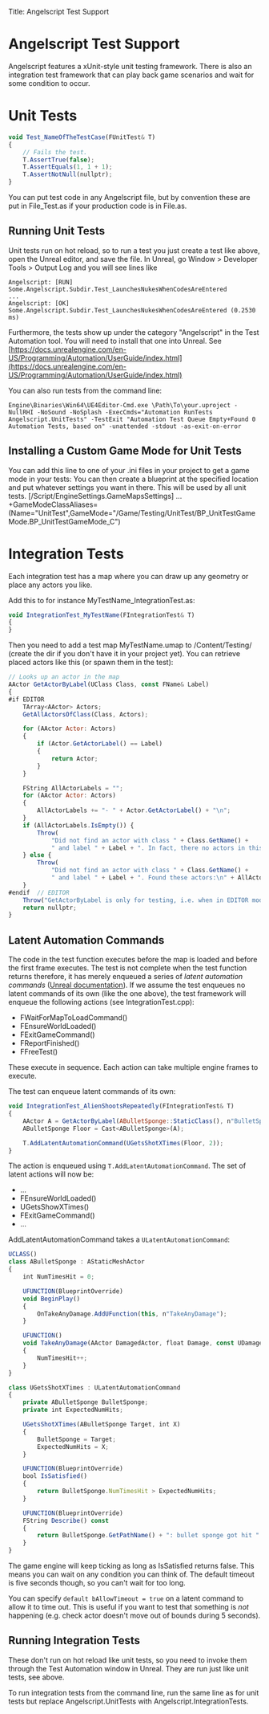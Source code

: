 Title: Angelscript Test Support

# Angelscript Test Support
Angelscript features a xUnit-style unit testing framework. There is also an
integration test framework that can play back game scenarios and wait for
some condition to occur.

# Unit Tests
```jsx
void Test_NameOfTheTestCase(FUnitTest& T)
{
    // Fails the test.
	T.AssertTrue(false);
	T.AssertEquals(1, 1 + 1);
	T.AssertNotNull(nullptr);
}
```

You can put test code in any Angelscript file, but by convention these
are put in File_Test.as if your production code is in File.as.

## Running Unit Tests
Unit tests run on hot reload, so to run a test you just create a test like
above, open the Unreal editor, and save the file. In Unreal, go
Window > Developer Tools > Output Log and you will see lines like

```
Angelscript: [RUN]    Some.Angelscript.Subdir.Test_LaunchesNukesWhenCodesAreEntered
...
Angelscript: [OK]     Some.Angelscript.Subdir.Test_LaunchesNukesWhenCodesAreEntered (0.2530 ms)
```

Furthermore, the tests show up under the category "Angelscript" in the Test Automation tool.
You will need to install that one into Unreal. See [https://docs.unrealengine.com/en-US/Programming/Automation/UserGuide/index.html](https://docs.unrealengine.com/en-US/Programming/Automation/UserGuide/index.html)

You can also run tests from the command line:
```
Engine\Binaries\Win64\UE4Editor-Cmd.exe \Path\To\your.uproject -NullRHI -NoSound -NoSplash -ExecCmds="Automation RunTests Angelscript.UnitTests" -TestExit "Automation Test Queue Empty+Found 0 Automation Tests, based on" -unattended -stdout -as-exit-on-error
```

## Installing a Custom Game Mode for Unit Tests
You can add this line to one of your .ini files in your project to get a game mode in your tests:
You can then create a blueprint at the specified location and put whatever settings you want in there.
This will be used by all unit tests.
[/Script/EngineSettings.GameMapsSettings]
...
+GameModeClassAliases=(Name="UnitTest",GameMode="/Game/Testing/UnitTest/BP_UnitTestGameMode.BP_UnitTestGameMode_C")

# Integration Tests
Each integration test has a map where you can draw up any geometry or place any actors you like.

Add this to for instance MyTestName_IntegrationTest.as:

```jsx
void IntegrationTest_MyTestName(FIntegrationTest& T)
{	
}
```

Then you need to add a test map MyTestName.umap to /Content/Testing/ (create the dir if you don't have it
in your project yet). You can retrieve placed actors like this (or spawn them in the test):

```jsx
// Looks up an actor in the map
AActor GetActorByLabel(UClass Class, const FName& Label)
{
#if EDITOR
    TArray<AActor> Actors;
    GetAllActorsOfClass(Class, Actors);

    for (AActor Actor: Actors)
    {
        if (Actor.GetActorLabel() == Label)
        {
            return Actor;
        }
    }

    FString AllActorLabels = "";
    for (AActor Actor: Actors)
    {
        AllActorLabels += "- " + Actor.GetActorLabel() + "\n";
    }
    if (AllActorLabels.IsEmpty()) {
        Throw(
            "Did not find an actor with class " + Class.GetName() +
            " and label " + Label + ". In fact, there no actors in this level.");
    } else {
        Throw(
            "Did not find an actor with class " + Class.GetName() +
            " and label " + Label + ". Found these actors:\n" + AllActorLabels);
    }
#endif  // EDITOR
	Throw("GetActorByLabel is only for testing, i.e. when in EDITOR mode.");
	return nullptr;
}
```

## Latent Automation Commands
The code in the test function executes before the map is loaded and before the first frame executes. The test is not complete when the test function returns therefore, it has merely enqueued a series of *latent automation commands* ([Unreal documentation](https://docs.unrealengine.com/en-US/Programming/Automation/TechnicalGuide/index.html)). If we assume the test enqueues no latent commands of its own (like the one above), the test framework will enqueue the following actions (see IntegrationTest.cpp):

- FWaitForMapToLoadCommand()
- FEnsureWorldLoaded()
- FExitGameCommand()
- FReportFinished()
- FFreeTest()

These execute in sequence. Each action can take multiple engine frames to execute.

The test can enqueue latent commands of its own:

```jsx
void IntegrationTest_AlienShootsRepeatedly(FIntegrationTest& T)
{ 
    AActor A = GetActorByLabel(ABulletSponge::StaticClass(), n"BulletSponge");
    ABulletSponge Floor = Cast<ABulletSponge>(A);

    T.AddLatentAutomationCommand(UGetsShotXTimes(Floor, 2));
}
```

The action is enqueued using `T.AddLatentAutomationCommand`. The set of latent actions will now be:

- ...
- FEnsureWorldLoaded()
- UGetsShowXTimes()
- FExitGameCommand()
- ...

AddLatentAutomationCommand takes a `ULatentAutomationCommand`:

```jsx
UCLASS()
class ABulletSponge : AStaticMeshActor
{
    int NumTimesHit = 0;

    UFUNCTION(BlueprintOverride)
    void BeginPlay()
    {
        OnTakeAnyDamage.AddUFunction(this, n"TakeAnyDamage");
    }

    UFUNCTION()
    void TakeAnyDamage(AActor DamagedActor, float Damage, const UDamageType DamageType, AController InstigatedBy, AActor DamageCauser)
    {        
        NumTimesHit++;
    }
}

class UGetsShotXTimes : ULatentAutomationCommand
{
    private ABulletSponge BulletSponge;
    private int ExpectedNumHits;

    UGetsShotXTimes(ABulletSponge Target, int X)
    {
        BulletSponge = Target;
        ExpectedNumHits = X;
    }

    UFUNCTION(BlueprintOverride)
    bool IsSatisfied()
    {
        return BulletSponge.NumTimesHit > ExpectedNumHits;
    }

    UFUNCTION(BlueprintOverride)
    FString Describe() const
    {
        return BulletSponge.GetPathName() + ": bullet sponge got hit " + BulletSponge.NumTimesHit + "/" + ExpectedNumHits;
    }
}
```

The game engine will keep ticking as long as IsSatisfied returns false. This means you can wait on any condition you can think of. The default timeout is five seconds though, so you can't wait for too long.

You can specify `default bAllowTimeout = true` on a latent command to allow it to time out. This is useful if you want to test that something is *not* happening
(e.g. check actor doesn't move out of bounds during 5 seconds).

## Running Integration Tests
These don't run on hot reload like unit tests, so you need to invoke them through the Test Automation window in Unreal. They are run just like unit tests, see above.

To run integration tests from the command line, run the same line as for unit tests but replace Angelscript.UnitTests with Angelscript.IntegrationTests.